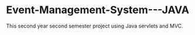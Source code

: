 # Event-Management-System---JAVA
This second year second semester project using Java servlets and MVC.
